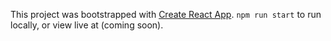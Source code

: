 This project was bootstrapped with [Create React App](https://github.com/facebook/create-react-app). `npm run start` to run locally, or view live at (coming soon).
